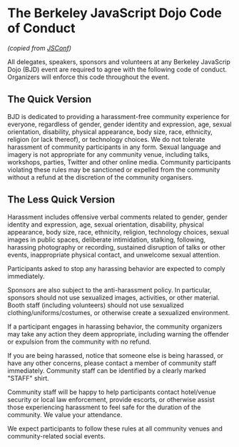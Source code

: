 # The Berkeley JavaScript Dojo Code of Conduct

*(copied from [JSConf](https://jsconf.com/codeofconduct.html))*

All delegates, speakers, sponsors and volunteers at any Berkeley JavaScrip Dojo (BJD) event are required to agree with the following code of conduct. Organizers will enforce this code throughout the event.

## The Quick Version
BJD is dedicated to providing a harassment-free community experience for everyone, regardless of gender, gender identity and expression, age, sexual orientation, disability, physical appearance, body size, race, ethnicity, religion (or lack thereof), or technology choices. We do not tolerate harassment of community participants in any form. Sexual language and imagery is not appropriate for any community venue, including talks, workshops, parties, Twitter and other online media. Community participants violating these rules may be sanctioned or expelled from the community without a refund at the discretion of the community organisers.

## The Less Quick Version
Harassment includes offensive verbal comments related to gender, gender identity and expression, age, sexual orientation, disability, physical appearance, body size, race, ethnicity, religion, technology choices, sexual images in public spaces, deliberate intimidation, stalking, following, harassing photography or recording, sustained disruption of talks or other events, inappropriate physical contact, and unwelcome sexual attention.

Participants asked to stop any harassing behavior are expected to comply immediately.

Sponsors are also subject to the anti-harassment policy. In particular, sponsors should not use sexualized images, activities, or other material. Booth staff (including volunteers) should not use sexualized clothing/uniforms/costumes, or otherwise create a sexualized environment.

If a participant engages in harassing behavior, the community organizers may take any action they deem appropriate, including warning the offender or expulsion from the community with no refund.

If you are being harassed, notice that someone else is being harassed, or have any other concerns, please contact a member of community staff immediately. Community staff can be identified by a clearly marked "STAFF" shirt.

Community staff will be happy to help participants contact hotel/venue security or local law enforcement, provide escorts, or otherwise assist those experiencing harassment to feel safe for the duration of the community. We value your attendance.

We expect participants to follow these rules at all community venues and community-related social events.